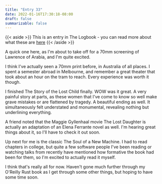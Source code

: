 ```yaml
---
title: "Entry 33"
date: 2022-01-16T17:30:18-08:00
draft: false
summarizable: false
---
```


{{< aside >}} This is an entry in The Logbook - you can read more about what these are [here](/posts/logbook) {{< /aside >}}

A quick one here, as I'm about to take off for a 70mm screening of Lawrence of Arabia, and I'm quite excited.

I think I've actually seen a 70mm print before, in Australia of all places. I spent a semester abroad in Melbourne, and remember a great theater that took about an hour on the tram to reach. Every experience was worth it though.

I finished The Story of the Lost Child finally. WOW was it great. A very painful story at parts, as these women that I've come to know so well make grave mistakes or are flattened by tragedy. A beautiful ending as well. It simultaneously felt understated and monumental, revealing nothing but underlining everything.

A friend noted that the Maggie Gyllenhaal movie The Lost Daughter is actually an adaptation of an Elena Ferrante novel as well. I'm hearing great things about it, so I'll have to check it out soon.

Up next for me is the classic The Soul of a New Machine. I had to read chapters in college, but quite a few software people I've been reading or watching talks from recently have mentioned how formative the book had been for them, so I'm excited to actually read it myself.

I think that's really all for now. Haven't gone much further through my O'Reilly Rust book as I get through some other things, but hoping to have some time soon. 
